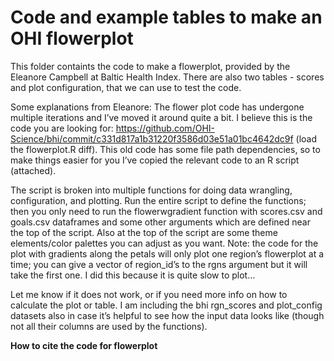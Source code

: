 
# Code and example tables to make an OHI flowerplot

This folder containts the code to make a flowerplot, provided by the Eleanore Campbell at Baltic Health Index.
There are also two tables - scores and plot configuration, that we can use to test the code.

Some explanations from Eleanore: 
The flower plot code has undergone multiple iterations and I’ve moved it around quite a bit. I believe this is the code you are looking for: https://github.com/OHI-Science/bhi/commit/c331d817a1b31220f3586d03e51a01bc4642dc9f  (load the flowerplot.R diff). This old code has some file path dependencies, so to make things easier for you I’ve copied the relevant code to an R script (attached).  
 
The script is broken into multiple functions for doing data wrangling, configuration, and plotting. Run the entire script to define the functions; then you only need to run the flowerwgradient function with scores.csv and goals.csv dataframes and some other arguments which are defined near the top of the script. Also at the top of the script are some theme elements/color palettes you can adjust as you want. Note: the code for the plot with gradients along the petals will only plot one region’s flowerplot at a time; you can give a vector of region_id’s to the rgns argument but it will take the first one. I did this because it is quite slow to plot…
 
Let me know if it does not work, or if you need more info on how to calculate the plot or table. I am including the bhi rgn_scores and plot_config datasets also in case it’s helpful to see how the input data looks like (though not all their columns are used by the functions).
 
**How to cite the code for flowerplot**
